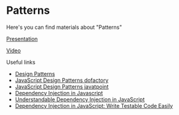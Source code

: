 # Patterns

Here's you can find materials about "Patterns"

[Presentation](https://docs.google.com/presentation/d/1-PpXcXeNFt46vPuFVPJ4LszngZx-PS-SIx6azpzSEUs/edit?usp=sharing)

[Video](https://drive.google.com/file/d/1xNIPZn9JERpMtKUGcK8oemf0oXua-bxn/view?usp=sharing)

Useful links

- [Design Patterns](https://refactoring.guru/design-patterns)
- [JavaScript Design Patterns dofactory](https://www.dofactory.com/javascript/design-patterns)
- [JavaScript Design Patterns javatpoint](https://www.javatpoint.com/javascript-design-patterns)
- [Dependency Injection in Javascript](https://medium.com/geekculture/dependency-injection-in-javascript-2d2e4ad9df49)
- [Understandable Dependency Injection in JavaScript](https://betterprogramming.pub/understandable-dependency-injection-in-javascript-fab97062c34c)
- [Dependency Injection in JavaScript: Write Testable Code Easily](https://blog.appsignal.com/2022/02/16/dependency-injection-in-javascript-write-testable-code-easily.html)

